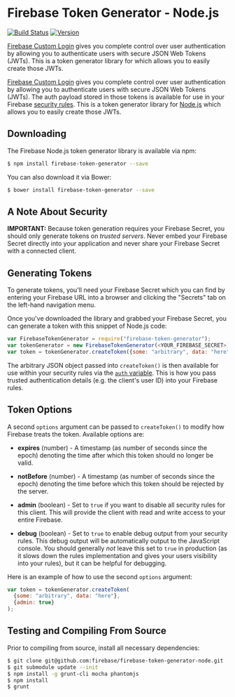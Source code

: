 # Firebase Token Generator - Node.js

[![Build Status](https://travis-ci.org/firebase/firebase-token-generator-node.svg)](https://travis-ci.org/firebase/firebase-token-generator-node)
[![Version](https://badge.fury.io/gh/firebase%2Ffirebase-token-generator-node.svg)](http://badge.fury.io/gh/firebase%2Ffirebase-token-generator-node)

[Firebase Custom Login](https://www.firebase.com/docs/web/guide/simple-login/custom.html)
gives you complete control over user authentication by allowing you to authenticate users
with secure JSON Web Tokens (JWTs). This is a token generator library for
which allows you to easily create those JWTs.

[Firebase Custom Login](https://www.firebase.com/docs/web/guide/simple-login/custom.html)
gives you complete control over user authentication by allowing you to authenticate users
with secure JSON Web Tokens (JWTs). The auth payload stored in those tokens is available
for use in your Firebase [security rules](https://www.firebase.com/docs/security/api/rule/).
This is a token generator library for [Node.js](http://nodejs.org/) which allows you to
easily create those JWTs.


## Downloading

The Firebase Node.js token generator library is available via npm:

```bash
$ npm install firebase-token-generator --save
```

You can also download it via Bower:

```bash
$ bower install firebase-token-generator --save
```

## A Note About Security

**IMPORTANT:** Because token generation requires your Firebase Secret, you should only generate
tokens on *trusted servers*. Never embed your Firebase Secret directly into your application and
never share your Firebase Secret with a connected client.


## Generating Tokens

To generate tokens, you'll need your Firebase Secret which you can find by entering your Firebase
URL into a browser and clicking the "Secrets" tab on the left-hand navigation menu.

Once you've downloaded the library and grabbed your Firebase Secret, you can
generate a token with this snippet of Node.js code:

```js
var FirebaseTokenGenerator = require("firebase-token-generator");
var tokenGenerator = new FirebaseTokenGenerator(<YOUR_FIREBASE_SECRET>);
var token = tokenGenerator.createToken({some: "arbitrary", data: "here"});
```

The arbitrary JSON object passed into `createToken()` is then available for use within your
security rules via the [`auth` variable](https://www.firebase.com/docs/security/api/rule/auth.html).
This is how you pass trusted authentication details (e.g. the client's user ID) into your
Firebase rules.


## Token Options

A second `options` argument can be passed to `createToken()` to modify how Firebase treats the
token. Available options are:

* **expires** (number) - A timestamp (as number of seconds since the epoch) denoting the time
after which this token should no longer be valid.

* **notBefore** (number) - A timestamp (as number of seconds since the epoch) denoting the time
before which this token should be rejected by the server.

* **admin** (boolean) - Set to `true` if you want to disable all security rules for this client.
This will provide the client with read and write access to your entire Firebase.

* **debug** (boolean) - Set to `true` to enable debug output from your security rules. This
debug output will be automatically output to the JavaScript console. You should generally
*not* leave this set to `true` in production (as it slows down the rules implementation and
gives your users visibility into your rules), but it can be helpful for debugging.

Here is an example of how to use the second `options` argument:

```js
var token = tokenGenerator.createToken(
  {some: "arbitrary", data: "here"},
  {admin: true}
);
```

## Testing and Compiling From Source

Prior to compiling from source, install all necessary dependencies:

```bash
$ git clone git@github.com:firebase/firebase-token-generator-node.git
$ git submodule update --init
$ npm install -g grunt-cli mocha phantomjs
$ npm install
$ grunt
```
